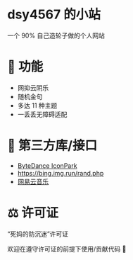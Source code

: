 # dsy4567 的小站

一个 90% 自己造轮子做的个人网站

# 🔨 功能

-   网抑云阴乐
-   随机金句
-   多达 11 种主题
-   一丢丢无障碍适配

# 👖 第三方库/接口

-   [ByteDance IconPark](https://github.com/bytedance/IconPark)
-   https://bing.img.run/rand.php
-   [网易云音乐](https://music.163.com)

# ⚖️ 许可证

“死妈的防沉迷”许可证

欢迎在遵守许可证的前提下使用/贡献代码 🎉
